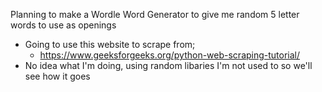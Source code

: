 Planning to make a Wordle Word Generator to give me random 5 letter words to use as openings

- Going to use this website to scrape from;
   - https://www.geeksforgeeks.org/python-web-scraping-tutorial/
- No idea what I'm doing, using random libaries I'm not used to so we'll see how it goes
